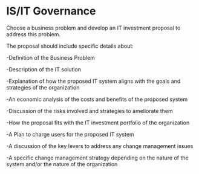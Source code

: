 # IS/IT Governance

Choose a business problem and develop an IT investment proposal to address this problem.

The proposal should include specific details about:

-Definition of the Business Problem

-Description of the IT solution

-Explanation of how the proposed IT system aligns with the goals and strategies of the organization

-An economic analysis of the costs and benefits of the proposed system

-Discussion of the risks involved and strategies to ameliorate them

-How the proposal fits with the IT investment portfolio of the organization 

-A Plan to charge users for the proposed IT system 

-A discussion of the key levers to address any change management issues 

-A specific change management strategy depending on the nature of the system and/or the nature of the organization
